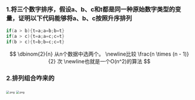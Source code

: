 ### 1.将三个数字排序，假设a、b、c和t都是同一种原始数字类型的变量，证明以下代码能够将a、b、c按照升序排列

```java
if(a > b){t=a;a=b;b=t}
if(a > c){t=a;a=c;c=t}
if(b > c){t=b;b=c;c=t}
```

$$
\dbinom{2}{n} 从n个数据中选两个。
\newline比较 \frac{n \times (n - 1)}{2} 次
\newline也就是一个O(n^2)的算法
$$

### 2.排列组合咋来的

<img src="https://s2.loli.net/2025/07/28/p5qdoBn8fmZKLhw.png" alt=".png" style="zoom:50%;" />

<img src="https://s2.loli.net/2025/07/28/Gd2ZOPK1Am7SEsB.png" alt=".png" style="zoom:50%;" />

